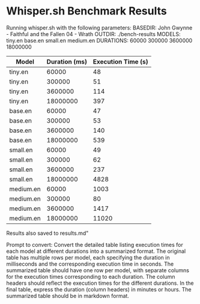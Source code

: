 # Whisper.sh Benchmark Results

Running whisper.sh with the following parameters:
BASEDIR: John Gwynne - Faithful and the Fallen 04 - Wrath
OUTDIR: ./bench-results
MODELS: tiny.en base.en small.en medium.en
DURATIONS: 60000 300000 3600000 18000000

| Model | Duration (ms) | Execution Time (s) |
|-------|----------|------|
| tiny.en | 60000 | 48 |
| tiny.en | 300000 | 51 |
| tiny.en | 3600000 | 114 |
| tiny.en | 18000000 | 397 |
| base.en | 60000 | 47 |
| base.en | 300000 | 53 |
| base.en | 3600000 | 140 |
| base.en | 18000000 | 539 |
| small.en | 60000 | 49 |
| small.en | 300000 | 62 |
| small.en | 3600000 | 237 |
| small.en | 18000000 | 4828 |
| medium.en | 60000 | 1003 |
| medium.en | 300000 | 80 |
| medium.en | 3600000 | 1417 |
| medium.en | 18000000 | 11020 |

Results also saved to results.md"

Prompt to convert:
Convert the detailed table listing execution times for each model at different durations into a summarized format. 
The original table has multiple rows per model, each specifying the duration in milliseconds and
the corresponding execution time in seconds. 
The summarized table should have one row per model, 
with separate columns for the execution times corresponding to each duration. 
The column headers should reflect the execution times for the different durations. 
In the final table, express the duration (column headers) in minutes or hours.
The summarized table should be in markdown format.
